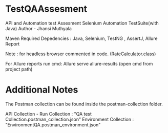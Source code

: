# TestQAAssesment
API and Automation test Assesment Selenium Automation TestSuite(with Java) Author - Jhansi Muthyala

Maven Required Depedencies : 
Java, Selenium, TestNG , AssertJ, Allure Report

Note : for headless browser commented in code. (RateCalculator.class)

For Allure reports run cmd: Allure serve allure-results (open cmd from project path)


# Additional Notes
The Postman collection can be found inside the postman-collection folder.

API Collection - Run Collection : "QA test Collection.postman_collection.json" Environment Collection : "EnvironmentQA.postman_environment.json"
